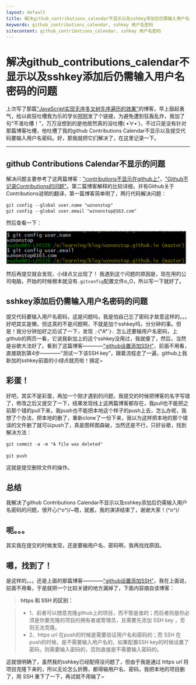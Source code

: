 ```yaml
---
layout: default
title: 解决github_contributions_calendar不显示以及sshkey添加后仍需输入用户名密码的问题
keywords: github_contributions_calendar, sshkey 用户名密码
sitecontent: github_contributions_calendar, sshkey 用户名密码
---
```


解决github_contributions_calendar不显示以及sshkey添加后仍需输入用户名密码的问题
===================




上次写了那篇["JavaScript实现无序多叉树先序遍历的效果"](http://wznonstop.github.io/2015/11/23/JavaScript%E5%AE%9E%E7%8E%B0%E6%97%A0%E5%BA%8F%E5%A4%9A%E5%8F%89%E6%A0%91%E5%85%88%E5%BA%8F%E9%81%8D%E5%8E%86%E7%9A%84%E6%95%88%E6%9E%9C.html)的博客，早上鼓起勇气，给以疯狂吐槽我为乐的学长[呵呵](https://github.com/youngerheart)发了个链接，为避免遭到狂轰乱炸，我加了句“不准吐槽！”，万万没想到的是他居然真的没吐槽( •̀∀•́ )，不过只是没有针对那篇博客吐槽，他吐槽了我的github Contributions Calendar不显示以及提交代码要输入用户名密码。好，那我就把它们解决了，在这里记录一下。

----------


github Contributions Calendar不显示的问题
-------------

解决问题主要参考了这两篇博客：["contributions不显示在github上"](http://playbear.github.io/2014/08/11/no-contributions/)，["Github不记录Contributions的问题"](http://www.dss886.com/git/2014/09/15/01/)。第二篇博客解释的比较详细，并有Github关于Contributions说明的翻译，第一篇博客简单明了，两行代码解决问题：

    git config --global user.name "wznonstop"
    git config --global user.email "wznonstop@163.com"

然后查看一下：


![git-config](https://raw.githubusercontent.com/wznonstop/wznonstop.github.io/master/images/11_30_1.png)

然后再提交就会发现，小绿点又出现了！
我遇到这个问题的原因是，现在用的公司电脑，开始的时候根本就没有`.gitconfig`配置文件o_O，所以写一下就好了。


sshkey添加后仍需输入用户名密码的问题
-------------
提交代码要输入用户名密码，这是问题吗，我是怕自己忘了密码才故意这样的。。。好吧其实是懒，但这真的不是问题啊，不就是加个sshkey吗，分分钟的事。但是！我分分钟加好之后试了一下，发现╭(°A°`)╮怎么还要输用户名密码，上github的网页一看，它说我新加上的这个sshkey没用过，我就傻了，然后，当然是谷歌大法好了。看到了这篇博客————["github设置添加SSH"](http://www.cnblogs.com/ayseeing/p/3572582.html)，前面不用看，直接跳到第4步————“测试一下该SSH key”，跟着流程走了一遍，github上我新加的sshkey前面的小绿点就亮啦！搞定~


彩蛋！
-------------
好吧，其实不是彩蛋，再加一个刚才遇到的问题，我提交的时候把博客的名字写错了，修改之后又提交了一下，结果发现线上这两篇博客都存在，我pull也不能把之前那个错的pull下来，我push也不能把本地这个样子的push上去，怎么办呢，我想了个办法，把本地的删了，重新clone了一份下来，我以为这样把本地的那个错误的文件删了就可以push了，真是图样图森破，当然还是不行，只好谷歌，找到解决方法：

    git commit -a -m "A file was deleted"

	git push


这就是提交删除文件的操作。


总结
-------------

我解决了github Contributions Calendar不显示以及sshkey添加后仍需输入用户名密码的问题，很开心\(^o^)/~嗯，就酱，我的演讲结束了，谢谢大家！\(^o^)/


呃。。。
-------------
其实我在提交的时候发现，还是要输用户名、密码啊，我再找找原因。


嗯，找到了！
-------------
是这样的。。。还是上面的那篇博客————["github设置添加SSH"](http://www.cnblogs.com/ayseeing/p/3572582.html)，我在上面说，前面不用看，于是就把一个比较关键的地方漏掉了，下面内容摘自该博客：


> **https 和 SSH 的区别：**

> - 1、前者可以随意克隆github上的项目，而不管是谁的；而后者则是你必须是你要克隆的项目的拥有者或管理员，且需要先添加 SSH key ，否则无法克隆。
> - 2、https url 在push的时候是需要验证用户名和密码的；而 SSH 在push的时候，是不需要输入用户名的，如果配置SSH key的时候设置了密码，则需要输入密码的，否则直接是不需要输入密码的。

这就很明确了，虽然我的sshkey已经配得没问题了，但由于我是通过 https url 将项目克隆下来的，所以无论怎么折腾，都得输用户名、密码，我把本地的项目删了，用 SSH 重下了一下，再试就不用输了~